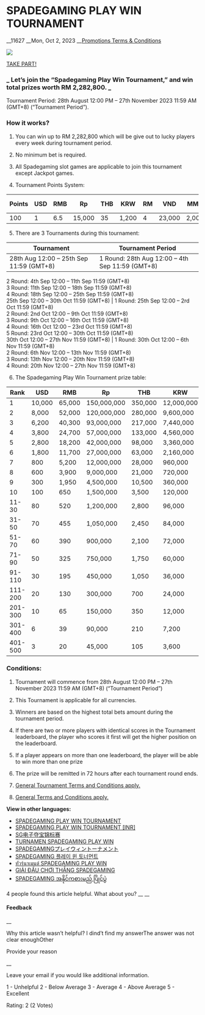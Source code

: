 # SPADEGAMING PLAY WIN TOURNAMENT

__11627 __Mon, Oct 2, 2023 __[Promotions Terms & Conditions](https://help.sbotop.com/category/rules-regulations/promotions-terms-conditions/35/ "Categories » Rules & Regulations » Promotions Terms & Conditions ")

![](https://help.sbotop.com/assets/Spadegaming-Playwin-Tournament-MY.jpg)

[ TAKE PART!  ](https://www.sbotop.com/games)

### _ **Let’s join the “Spadegaming Play Win Tournament,” and win total prizes worth RM 2,282,800.** _

Tournament Period: 28th August 12:00 PM – 27th November 2023 11:59 AM (GMT+8) (“Tournament Period”).

###  How it works? 

  1. You can win up to RM 2,282,800 which will be give out to lucky players every week during tournament period.   
  

  2. No minimum bet is required.   
  

  3. All Spadegaming slot games are applicable to join this tournament except Jackpot games.   
  

  4. Tournament Points System:   


Points | USD | RMB | Rp | THB | KRW | RM | VND | MMK | ₹(INR) | JPY  
---|---|---|---|---|---|---|---|---|---|---  
100 | 1 | 6.5 | 15,000 | 35 | 1,200 | 4 | 23,000 | 2,000 | 80 | 140  
  
  5. There are 3 Tournaments during this tournament:   


Tournament | Tournament Period  
---|---  
28th Aug 12:00 – 25th Sep 11:59 (GMT+8) | 1 Round: 28th Aug 12:00 – 4th Sep 11:59 (GMT+8)  
2 Round: 4th Sep 12:00 – 11th Sep 11:59 (GMT+8)  
3 Round: 11th Sep 12:00 – 18th Sep 11:59 (GMT+8)  
4 Round: 18th Sep 12:00 – 25th Sep 11:59 (GMT+8)  
25th Sep 12:00 – 30th Oct 11:59 (GMT+8) | 1 Round: 25th Sep 12:00 – 2rd Oct 11:59 (GMT+8)  
2 Round: 2nd Oct 12:00 – 9th Oct 11:59 (GMT+8)  
3 Round: 9th Oct 12:00 – 16th Oct 11:59 (GMT+8)  
4 Round: 16th Oct 12:00 – 23rd Oct 11:59 (GMT+8)  
5 Round: 23rd Oct 12:00 – 30th Oct 11:59 (GMT+8)  
30th Oct 12:00 – 27th Nov 11:59 (GMT+8) | 1 Round: 30th Oct 12:00 – 6th Nov 11:59 (GMT+8)  
2 Round: 6th Nov 12:00 – 13th Nov 11:59 (GMT+8)  
3 Round: 13th Nov 12:00 – 20th Nov 11:59 (GMT+8)  
4 Round: 20th Nov 12:00 – 27th Nov 11:59 (GMT+8)  
  
  6. The Spadegaming Play Win Tournament prize table:   


Rank | USD | RMB | Rp | THB | KRW | RM | VND | MMK | ₹(INR)  
---|---|---|---|---|---|---|---|---|---  
1 | 10,000 | 65,000 | 150,000,000 | 350,000 | 12,000,000 | 40,000 | 230,000,000 | 20,000,000 | 800,000  
2 | 8,000 | 52,000 | 120,000,000 | 280,000 | 9,600,000 | 32,000 | 184,000,000 | 16,000,000 | 640,000  
3 | 6,200 | 40,300 | 93,000,000 | 217,000 | 7,440,000 | 24,800 | 142,600,000 | 12,400,000 | 496,000  
4 | 3,800 | 24,700 | 57,000,000 | 133,000 | 4,560,000 | 15,200 | 87,400,000 | 7,600,000 | 304,000  
5 | 2,800 | 18,200 | 42,000,000 | 98,000 | 3,360,000 | 11,200 | 64,400,000 | 5,600,000 | 224,000  
6 | 1,800 | 11,700 | 27,000,000 | 63,000 | 2,160,000 | 7,200 | 41,400,000 | 3,600,000 | 144,000  
7 | 800 | 5,200 | 12,000,000 | 28,000 | 960,000 | 3,200 | 18,400,000 | 1,600,000 | 64,000  
8 | 600 | 3,900 | 9,000,000 | 21,000 | 720,000 | 2,400 | 13,800,000 | 1,200,000 | 48,000  
9 | 300 | 1,950 | 4,500,000 | 10,500 | 360,000 | 1,200 | 6,900,000 | 600,000 | 24,000  
10 | 100 | 650 | 1,500,000 | 3,500 | 120,000 | 400 | 2,300,000 | 200,000 | 8,000  
11-30 | 80 | 520 | 1,200,000 | 2,800 | 96,000 | 320 | 1,840,000 | 160,000 | 6,400  
31-50 | 70 | 455 | 1,050,000 | 2,450 | 84,000 | 280 | 1,610,000 | 140,000 | 5,600  
51-70 | 60 | 390 | 900,000 | 2,100 | 72,000 | 240 | 1,380,000 | 120,000 | 4,800  
71-90 | 50 | 325 | 750,000 | 1,750 | 60,000 | 200 | 1,150,000 | 100,000 | 4,000  
91-110 | 30 | 195 | 450,000 | 1,050 | 36,000 | 120 | 690,000 | 60,000 | 2,400  
111-200 | 20 | 130 | 300,000 | 700 | 24,000 | 80 | 460,000 | 40,000 | 1,600  
201-300 | 10 | 65 | 150,000 | 350 | 12,000 | 40 | 230,000 | 20,000 | 800  
301-400 | 6 | 39 | 90,000 | 210 | 7,200 | 24 | 138,000 | 12,000 | 480  
401-500 | 3 | 20 | 45,000 | 105 | 3,600 | 12 | 69,000 | 6,000 | 240  
  



###  Conditions: 

  1. Tournament will commence from 28th August 12:00 PM – 27th November 2023 11:59 AM (GMT+8) (“Tournament Period”)  
  

  2. This Tournament is applicable for all currencies.   
  

  3. Winners are based on the highest total bets amount during the tournament period.   
  

  4. If there are two or more players with identical scores in the Tournament leaderboard, the player who scores it first will get the higher position on the leaderboard.   
  

  5. If a player appears on more than one leaderboard, the player will be able to win more than one prize   
  

  6. The prize will be remitted in 72 hours after each tournament round ends.   
  

  7. [ General Tournament Terms and Conditions apply. ](https://help.sbotop.com/article/general-promotion-terms-conditions-265.html)   
  

  8. [ General Terms and Conditions apply. ](https://help.sbotop.com/article/general-promotion-terms-conditions-265.html)



**View in other languages:**

  * [ SPADEGAMING PLAY WIN TOURNAMENT ](https://help.sbotop.com/article/35/11627.html)
  * [ SPADEGAMING PLAY WIN TOURNAMENT [INR] ](https://help.sbotop.com/article/35/11629.html)
  * [ SG电子夺宝锦标赛 ](https://help.sbotop.com/article/1626/11628.html)
  * [ TURNAMEN SPADEGAMING PLAY WIN ](https://help.sbotop.com/article/1000/11630.html)
  * [SPADEGAMINGプレイウィントーナメント](https://help.sbotop.com/article/35/11631.html)
  * [ SPADEGAMING 플레이 윈 토너먼트 ](http://help.sbotop.com/article/1442/11632.html)
  * [ ทัวร์นาเมนต์ SPADEGAMING PLAY WIN ](https://help.sbotop.com/article/1262/11633.html)
  * [ GIẢI ĐẤU CHƠI THẮNG SPADEGAMING ](http://help.sbotop.com/article/1421/11634.html)
  * [ SPADEGAMING အနိုင်ကစားမည် ပြိုင်ပွဲ ](https://help.sbotop.com/article/1720/11635.html)



4 people found this article helpful. What about you?  __ __

#### Feedback

__

Why this article wasn’t helpful? I dind’t find my answerThe answer was not clear enoughOther

Provide your reason

__

Leave your email if you would like additional information.

1 - Unhelpful 2 - Below Average 3 - Average 4 - Above Average 5 - Excellent

Rating: 2 (2 Votes)
